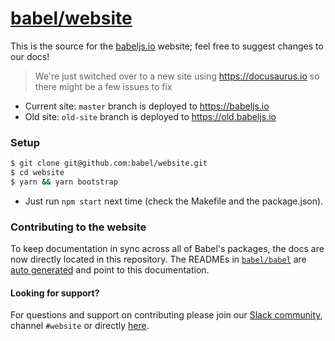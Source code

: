 # [babel/website](https://babeljs.io)

This is the source for the [babeljs.io](https://babeljs.io) website; feel free to suggest changes to our docs!

> We're just switched over to a new site using https://docusaurus.io so there might be a few issues to fix

- Current site: `master` branch is deployed to https://babeljs.io
- Old site: `old-site` branch is deployed to https://old.babeljs.io

### Setup

```bash
$ git clone git@github.com:babel/website.git
$ cd website
$ yarn && yarn bootstrap
```

* Just run `npm start` next time (check the Makefile and the package.json).

### Contributing to the website

To keep documentation in sync across all of Babel's packages, the docs are now directly located in this repository. The READMEs in [`babel/babel`](https://github.com/babel/babel) are [auto generated](https://github.com/babel/babel/blob/master/scripts/generators/readmes.js) and point to this documentation.

#### Looking for support?

For questions and support on contributing please join our [Slack community](https://slack.babeljs.io/), channel `#website` or directly [here](https://babeljs.slack.com/messages/website/).
